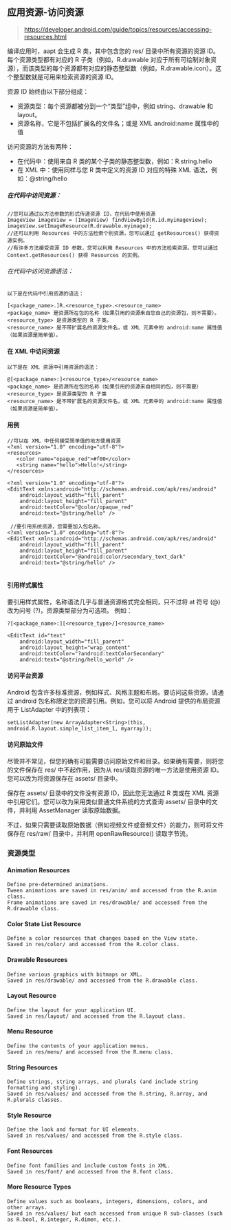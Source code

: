 ## 应用资源-访问资源

> https://developer.android.com/guide/topics/resources/accessing-resources.html

编译应用时，aapt 会生成 R 类，其中包含您的 res/ 目录中所有资源的资源 ID。 每个资源类型都有对应的 R 子类（例如，R.drawable 对应于所有可绘制对象资源），而该类型的每个资源都有对应的静态整型数（例如，R.drawable.icon）。这个整型数就是可用来检索资源的资源 ID。

资源 ID 始终由以下部分组成：

* 资源类型：每个资源都被分到一个“类型”组中，例如 string、drawable 和 layout。
* 资源名称，它是不包括扩展名的文件名；或是 XML android:name 属性中的值

访问资源的方法有两种：

* 在代码中：使用来自 R 类的某个子类的静态整型数，例如：R.string.hello
* 在 XML 中：使用同样与您 R 类中定义的资源 ID 对应的特殊 XML 语法，例如：@string/hello

##### 在代码中访问资源：

```
//您可以通过以方法参数的形式传递资源 ID，在代码中使用资源
ImageView imageView = (ImageView) findViewById(R.id.myimageview);
imageView.setImageResource(R.drawable.myimage);
//还可以利用 Resources 中的方法检索个别资源，您可以通过 getResources() 获得资源实例。
//有许多方法接受资源 ID 参数，您可以利用 Resources 中的方法检索资源。您可以通过 Context.getResources() 获得 Resources 的实例。
```

###### 在代码中访问资源语法：

```
以下是在代码中引用资源的语法：

[<package_name>.]R.<resource_type>.<resource_name>
<package_name> 是资源所在包的名称（如果引用的资源来自您自己的资源包，则不需要）。
<resource_type> 是资源类型的 R 子类。
<resource_name> 是不带扩展名的资源文件名，或 XML 元素中的 android:name 属性值（如果资源是简单值）。
```

#### 在 XML 中访问资源

```
以下是在 XML 资源中引用资源的语法：

@[<package_name>:]<resource_type>/<resource_name>
<package_name> 是资源所在包的名称（如果引用的资源来自相同的包，则不需要）
<resource_type> 是资源类型的 R 子类
<resource_name> 是不带扩展名的资源文件名，或 XML 元素中的 android:name 属性值（如果资源是简单值）。
```

#### 用例

```
//可以在 XML 中任何接受简单值的地方使用资源
<?xml version="1.0" encoding="utf-8"?>
<resources>
   <color name="opaque_red">#f00</color>
   <string name="hello">Hello!</string>
</resources>

<?xml version="1.0" encoding="utf-8"?>
<EditText xmlns:android="http://schemas.android.com/apk/res/android"
    android:layout_width="fill_parent"
    android:layout_height="fill_parent"
    android:textColor="@color/opaque_red"
    android:text="@string/hello" />

 //要引用系统资源，您需要加入包名称。
<?xml version="1.0" encoding="utf-8"?>
<EditText xmlns:android="http://schemas.android.com/apk/res/android"
    android:layout_width="fill_parent"
    android:layout_height="fill_parent"
    android:textColor="@android:color/secondary_text_dark"
    android:text="@string/hello" />
   
```

#### 引用样式属性

要引用样式属性，名称语法几乎与普通资源格式完全相同，只不过将 at 符号 (@) 改为问号 (?)，资源类型部分为可选项。 例如：

```
?[<package_name>:][<resource_type>/]<resource_name>

<EditText id="text"
    android:layout_width="fill_parent"
    android:layout_height="wrap_content"
    android:textColor="?android:textColorSecondary"
    android:text="@string/hello_world" />
```

#### 访问平台资源

Android 包含许多标准资源，例如样式、风格主题和布局。要访问这些资源，请通过 android 包名称限定您的资源引用。例如，您可以将 Android 提供的布局资源用于 ListAdapter 中的列表项：

```
setListAdapter(new ArrayAdapter<String>(this, android.R.layout.simple_list_item_1, myarray));
```

#### 访问原始文件

尽管并不常见，但您的确有可能需要访问原始文件和目录。如果确有需要，则将您的文件保存在 res/ 中不起作用，因为从 res/读取资源的唯一方法是使用资源 ID。您可以改为将资源保存在 assets/ 目录中。

保存在 assets/ 目录中的文件没有资源 ID，因此您无法通过 R 类或在 XML 资源中引用它们。您可以改为采用类似普通文件系统的方式查询 assets/ 目录中的文件，并利用 AssetManager 读取原始数据。

不过，如果只需要读取原始数据（例如视频文件或音频文件）的能力，则可将文件保存在 res/raw/ 目录中，并利用 openRawResource() 读取字节流。





### 资源类型

#### Animation Resources

```
Define pre-determined animations.
Tween animations are saved in res/anim/ and accessed from the R.anim class.
Frame animations are saved in res/drawable/ and accessed from the R.drawable class.
```

#### Color State List Resource

```
Define a color resources that changes based on the View state.
Saved in res/color/ and accessed from the R.color class.
```

#### Drawable Resources

```
Define various graphics with bitmaps or XML.
Saved in res/drawable/ and accessed from the R.drawable class.
```

#### Layout Resource

```
Define the layout for your application UI.
Saved in res/layout/ and accessed from the R.layout class.
```

#### Menu Resource

```
Define the contents of your application menus.
Saved in res/menu/ and accessed from the R.menu class.
```

#### String Resources

```
Define strings, string arrays, and plurals (and include string formatting and styling).
Saved in res/values/ and accessed from the R.string, R.array, and R.plurals classes.
```

#### Style Resource

```
Define the look and format for UI elements.
Saved in res/values/ and accessed from the R.style class.
```

#### Font Resources

```
Define font families and include custom fonts in XML.
Saved in res/font/ and accessed from the R.font class.
```

#### More Resource Types

```
Define values such as booleans, integers, dimensions, colors, and other arrays.
Saved in res/values/ but each accessed from unique R sub-classes (such as R.bool, R.integer, R.dimen, etc.).
```

